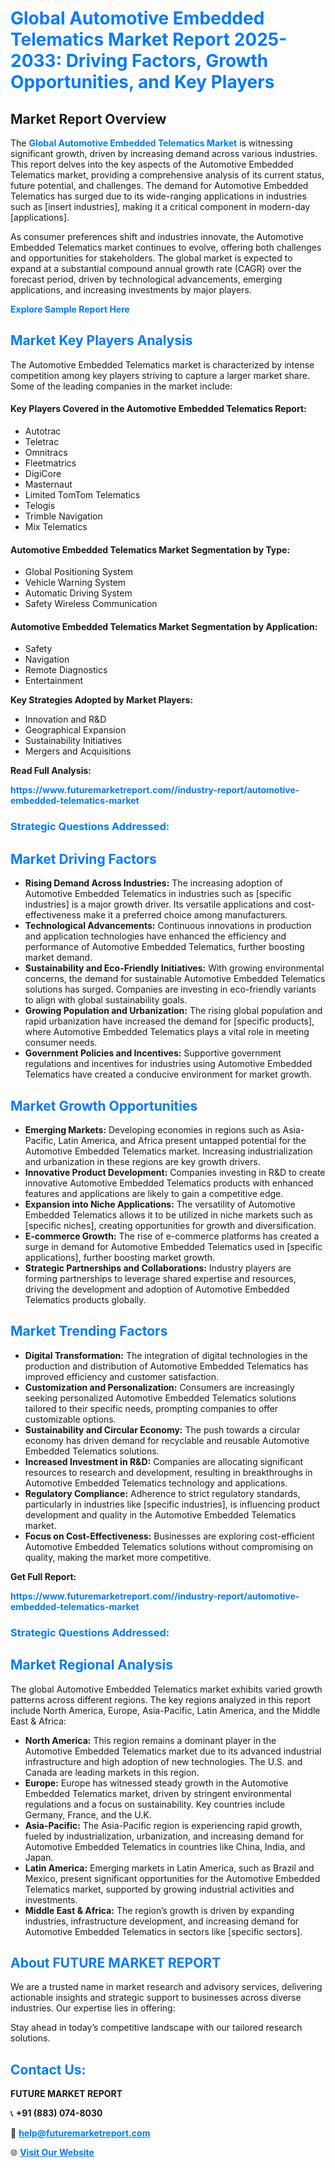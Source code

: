 <h1 style="color: #007BFF;">Global Automotive Embedded Telematics Market Report 2025-2033: Driving Factors, Growth Opportunities, and Key Players</h1>

<section id="overview">
<h2>Market Report Overview</h2>
<p>The <a href="https://www.futuremarketreport.com//industry-report/automotive-embedded-telematics-market" style="color: #007BFF; text-decoration: none;"><strong>Global Automotive Embedded Telematics Market</strong></a> is witnessing significant growth, driven by increasing demand across various industries. This report delves into the key aspects of the Automotive Embedded Telematics market, providing a comprehensive analysis of its current status, future potential, and challenges. The demand for Automotive Embedded Telematics has surged due to its wide-ranging applications in industries such as [insert industries], making it a critical component in modern-day [applications].</p>
<p>As consumer preferences shift and industries innovate, the Automotive Embedded Telematics market continues to evolve, offering both challenges and opportunities for stakeholders. The global market is expected to expand at a substantial compound annual growth rate (CAGR) over the forecast period, driven by technological advancements, emerging applications, and increasing investments by major players.</p>
</section>

<section id="overview">
<p><a href="https://www.futuremarketreport.com//request-sample/reportId=62464" style="color: #007BFF; text-decoration: none;"><strong>Explore Sample Report Here</strong></a></p>
</section>

<section id="key-players">
<h2 style="color: #007BFF;">Market Key Players Analysis</h2>
<p>The Automotive Embedded Telematics market is characterized by intense competition among key players striving to capture a larger market share. Some of the leading companies in the market include:</p>
<h4>Key Players Covered in the Automotive Embedded Telematics Report:</h4>
<ul><li>Autotrac</li><li>Teletrac</li><li>Omnitracs</li><li>Fleetmatrics</li><li>DigiCore</li><li>Masternaut</li><li>Limited TomTom Telematics</li><li>Telogis</li><li>Trimble Navigation</li><li>Mix Telematics</li></ul>
<h4>Automotive Embedded Telematics Market Segmentation by Type:</h4>
<ul><li>Global Positioning System</li><li>Vehicle Warning System</li><li>Automatic Driving System</li><li>Safety Wireless Communication</li></ul>

<h4>Automotive Embedded Telematics Market Segmentation by Application:</h4>
<ul><li>Safety</li><li>Navigation</li><li>Remote Diagnostics</li><li>Entertainment</li></ul>
<p><strong>Key Strategies Adopted by Market Players:</strong></p>
<ul>
<li>Innovation and R&D</li>
<li>Geographical Expansion</li>
<li>Sustainability Initiatives</li>
<li>Mergers and Acquisitions</li>
</ul>
</section>

<section>
<p><strong>Read Full Analysis: </strong></p><a href="https://www.futuremarketreport.com//industry-report/automotive-embedded-telematics-market" style="color: #007BFF; text-decoration: none;"><strong>https://www.futuremarketreport.com//industry-report/automotive-embedded-telematics-market</strong></a>
<h3 style="color: #007BFF;">Strategic Questions Addressed:</h3>
</section>

<section id="driving-factors">
<h2 style="color: #007BFF;">Market Driving Factors</h2>
<ul>
<li><strong>Rising Demand Across Industries:</strong> The increasing adoption of Automotive Embedded Telematics in industries such as [specific industries] is a major growth driver. Its versatile applications and cost-effectiveness make it a preferred choice among manufacturers.</li>
<li><strong>Technological Advancements:</strong> Continuous innovations in production and application technologies have enhanced the efficiency and performance of Automotive Embedded Telematics, further boosting market demand.</li>
<li><strong>Sustainability and Eco-Friendly Initiatives:</strong> With growing environmental concerns, the demand for sustainable Automotive Embedded Telematics solutions has surged. Companies are investing in eco-friendly variants to align with global sustainability goals.</li>
<li><strong>Growing Population and Urbanization:</strong> The rising global population and rapid urbanization have increased the demand for [specific products], where Automotive Embedded Telematics plays a vital role in meeting consumer needs.</li>
<li><strong>Government Policies and Incentives:</strong> Supportive government regulations and incentives for industries using Automotive Embedded Telematics have created a conducive environment for market growth.</li>
</ul>
</section>

<section id="growth-opportunities">
<h2 style="color: #007BFF;">Market Growth Opportunities</h2>
<ul>
<li><strong>Emerging Markets:</strong> Developing economies in regions such as Asia-Pacific, Latin America, and Africa present untapped potential for the Automotive Embedded Telematics market. Increasing industrialization and urbanization in these regions are key growth drivers.</li>
<li><strong>Innovative Product Development:</strong> Companies investing in R&D to create innovative Automotive Embedded Telematics products with enhanced features and applications are likely to gain a competitive edge.</li>
<li><strong>Expansion into Niche Applications:</strong> The versatility of Automotive Embedded Telematics allows it to be utilized in niche markets such as [specific niches], creating opportunities for growth and diversification.</li>
<li><strong>E-commerce Growth:</strong> The rise of e-commerce platforms has created a surge in demand for Automotive Embedded Telematics used in [specific applications], further boosting market growth.</li>
<li><strong>Strategic Partnerships and Collaborations:</strong> Industry players are forming partnerships to leverage shared expertise and resources, driving the development and adoption of Automotive Embedded Telematics products globally.</li>
</ul>
</section>

<section id="trending-factors">
<h2 style="color: #007BFF;">Market Trending Factors</h2>
<ul>
<li><strong>Digital Transformation:</strong> The integration of digital technologies in the production and distribution of Automotive Embedded Telematics has improved efficiency and customer satisfaction.</li>
<li><strong>Customization and Personalization:</strong> Consumers are increasingly seeking personalized Automotive Embedded Telematics solutions tailored to their specific needs, prompting companies to offer customizable options.</li>
<li><strong>Sustainability and Circular Economy:</strong> The push towards a circular economy has driven demand for recyclable and reusable Automotive Embedded Telematics solutions.</li>
<li><strong>Increased Investment in R&D:</strong> Companies are allocating significant resources to research and development, resulting in breakthroughs in Automotive Embedded Telematics technology and applications.</li>
<li><strong>Regulatory Compliance:</strong> Adherence to strict regulatory standards, particularly in industries like [specific industries], is influencing product development and quality in the Automotive Embedded Telematics market.</li>
<li><strong>Focus on Cost-Effectiveness:</strong> Businesses are exploring cost-efficient Automotive Embedded Telematics solutions without compromising on quality, making the market more competitive.</li>
</ul>
</section>

<section>
<p><strong>Get Full Report: </strong></p><a href="https://www.futuremarketreport.com//industry-report/automotive-embedded-telematics-market" style="color: #007BFF; text-decoration: none;"><strong>https://www.futuremarketreport.com//industry-report/automotive-embedded-telematics-market</strong></a>
<h3 style="color: #007BFF;">Strategic Questions Addressed:</h3>
</section>


<section id="regional-analysis">
<h2 style="color: #007BFF;">Market Regional Analysis</h2>
<p>The global Automotive Embedded Telematics market exhibits varied growth patterns across different regions. The key regions analyzed in this report include North America, Europe, Asia-Pacific, Latin America, and the Middle East & Africa:</p>
<ul>
<li><strong>North America:</strong> This region remains a dominant player in the Automotive Embedded Telematics market due to its advanced industrial infrastructure and high adoption of new technologies. The U.S. and Canada are leading markets in this region.</li>
<li><strong>Europe:</strong> Europe has witnessed steady growth in the Automotive Embedded Telematics market, driven by stringent environmental regulations and a focus on sustainability. Key countries include Germany, France, and the U.K.</li>
<li><strong>Asia-Pacific:</strong> The Asia-Pacific region is experiencing rapid growth, fueled by industrialization, urbanization, and increasing demand for Automotive Embedded Telematics in countries like China, India, and Japan.</li>
<li><strong>Latin America:</strong> Emerging markets in Latin America, such as Brazil and Mexico, present significant opportunities for the Automotive Embedded Telematics market, supported by growing industrial activities and investments.</li>
<li><strong>Middle East & Africa:</strong> The region’s growth is driven by expanding industries, infrastructure development, and increasing demand for Automotive Embedded Telematics in sectors like [specific sectors].</li>
</ul>
</section>

<footer>
<h2 style="color: #007BFF;">About FUTURE MARKET REPORT</h2>
<p>We are a trusted name in market research and advisory services, delivering actionable insights and strategic support to businesses across diverse industries. Our expertise lies in offering:</p>

<p>Stay ahead in today’s competitive landscape with our tailored research solutions.</p>

<h2 style="color: #007BFF;">Contact Us:</h2>
<p><strong>FUTURE MARKET REPORT</strong></p>
<p>📞 <strong>+91 (883) 074-8030</strong></p>
<p>📧 <strong><a href="mailto:help@futuremarketreport.com" style="color: #007BFF;">help@futuremarketreport.com</a></strong></p>
<p>🌐 <strong><a href="https://www.futuremarketreport.com/" style="color: #007BFF;">Visit Our Website</a></strong></p>
</footer>